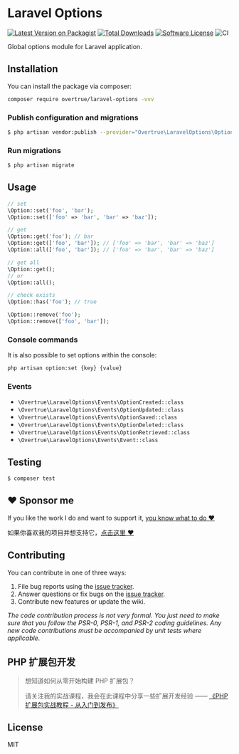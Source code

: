 # Laravel Options

[![Latest Version on Packagist](https://img.shields.io/packagist/v/overtrue/laravel-options.svg?style=flat-square)](https://packagist.org/packages/overtrue/laravel-options)
[![Total Downloads](https://img.shields.io/packagist/dt/overtrue/laravel-options.svg?style=flat-square)](https://packagist.org/packages/overtrue/laravel-options)
[![Software License](https://img.shields.io/badge/license-MIT-brightgreen.svg?style=flat-square)](LICENSE.md)
![CI](https://github.com/overtrue/laravel-options/workflows/CI/badge.svg)

Global options module for Laravel application.

## Installation

You can install the package via composer:

```bash
composer require overtrue/laravel-options -vvv
```

### Publish configuration and migrations

```bash
$ php artisan vendor:publish --provider="Overtrue\LaravelOptions\OptionsServiceProvider"
```

### Run migrations

```bash
$ php artisan migrate
```

## Usage

```php
// set
\Option::set('foo', 'bar');
\Option::set(['foo' => 'bar', 'bar' => 'baz']);

// get
\Option::get('foo'); // bar
\Option::get(['foo', 'bar']); // ['foo' => 'bar', 'bar' => 'baz']
\Option::all(['foo', 'bar']); // ['foo' => 'bar', 'bar' => 'baz']

// get all
\Option::get();
// or
\Option::all();

// check exists
\Option::has('foo'); // true

\Option::remove('foo'); 
\Option::remove(['foo', 'bar']);
```

### Console commands

It is also possible to set options within the console:

```bash
php artisan option:set {key} {value}
```

### Events

- `\Overtrue\LaravelOptions\Events\OptionCreated::class`
- `\Overtrue\LaravelOptions\Events\OptionUpdated::class`
- `\Overtrue\LaravelOptions\Events\OptionSaved::class`
- `\Overtrue\LaravelOptions\Events\OptionDeleted::class`
- `\Overtrue\LaravelOptions\Events\OptionRetrieved::class`
- `\Overtrue\LaravelOptions\Events\Event::class`

## Testing

```bash
$ composer test
```

## :heart: Sponsor me 

If you like the work I do and want to support it, [you know what to do :heart:](https://github.com/sponsors/overtrue)

如果你喜欢我的项目并想支持它，[点击这里 :heart:](https://github.com/sponsors/overtrue)

## Contributing

You can contribute in one of three ways:

1. File bug reports using the [issue tracker](https://github.com/overtrue/laravel-options/issues).
2. Answer questions or fix bugs on the [issue tracker](https://github.com/overtrue/laravel-options/issues).
3. Contribute new features or update the wiki.

_The code contribution process is not very formal. You just need to make sure that you follow the PSR-0, PSR-1, and PSR-2 coding guidelines. Any new code contributions must be accompanied by unit tests where applicable._

## PHP 扩展包开发

> 想知道如何从零开始构建 PHP 扩展包？
>
> 请关注我的实战课程，我会在此课程中分享一些扩展开发经验 —— [《PHP 扩展包实战教程 - 从入门到发布》](https://learnku.com/courses/creating-package)

## License

MIT
